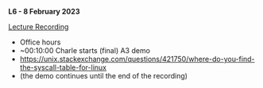 **L6 - 8 February 2023**

[Lecture Recording](https://youtu.be/PvJzf78Gbxs)

* Office hours
* ~00:10:00 Charle starts (final) A3 demo
* <https://unix.stackexchange.com/questions/421750/where-do-you-find-the-syscall-table-for-linux>
* (the demo continues until the end of the recording)

